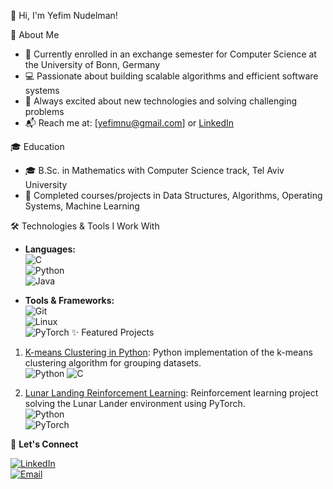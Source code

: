 👋 Hi, I'm Yefim Nudelman!

🎯 About Me
- 🌱 Currently enrolled in an exchange semester for Computer Science at the University of Bonn, Germany
- 💻 Passionate about building scalable algorithms and efficient software systems
- 🚀 Always excited about new technologies and solving challenging problems
- 📬 Reach me at: [yefimnu@gmail.com] or [LinkedIn](https://www.linkedin.com/in/yefim-nudelman)

🎓 Education
- 🎓 B.Sc. in Mathematics with Computer Science track, Tel Aviv University
- 🏅 Completed courses/projects in Data Structures, Algorithms, Operating Systems, Machine Learning

🛠 Technologies & Tools I Work With
- **Languages:**  
  ![C](https://img.shields.io/badge/-C-555555?style=flat&logo=c&logoColor=white)  
  ![Python](https://img.shields.io/badge/-Python-3776AB?style=flat&logo=python&logoColor=white)  
  ![Java](https://img.shields.io/badge/-Java-007396?style=flat&logo=java&logoColor=white)

- **Tools & Frameworks:**  
  ![Git](https://img.shields.io/badge/-Git-F05032?style=flat&logo=git&logoColor=white)  
  ![Linux](https://img.shields.io/badge/-Linux-FCC624?style=flat&logo=linux&logoColor=black)  
  ![PyTorch](https://img.shields.io/badge/-PyTorch-EE4C2C?style=flat&logo=pytorch&logoColor=white)
✨ Featured Projects

1. [K-means Clustering in Python](https://github.com/NudelMaster/Software_Project.git): Python implementation of the k-means clustering algorithm for grouping datasets.  
   ![Python](https://img.shields.io/badge/-Python-3776AB?style=flat&logo=python&logoColor=white)
   ![C](https://img.shields.io/badge/-C-555555?style=flat&logo=c&logoColor=white)    

3. [Lunar Landing Reinforcement Learning](https://github.com/NudelMaster/lunar-lander-rl): Reinforcement learning project solving the Lunar Lander environment using PyTorch.  
   ![Python](https://img.shields.io/badge/-Python-3776AB?style=flat&logo=python&logoColor=white)  
   ![PyTorch](https://img.shields.io/badge/-PyTorch-EE4C2C?style=flat&logo=pytorch&logoColor=white)

🚀 **Let's Connect**

[![LinkedIn](https://img.shields.io/badge/-LinkedIn-0A66C2?style=flat&logo=linkedin&logoColor=white)](https://www.linkedin.com/in/yefim-nudelman)  
[![Email](https://img.shields.io/badge/-Email-D14836?style=flat&logo=gmail&logoColor=white)](mailto:yefimnu@gmail.com)
